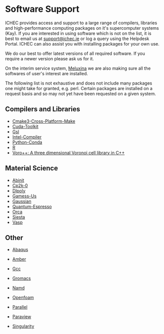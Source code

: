 # Software Support

ICHEC provides access and support to a large range of compilers, libraries and high-performance computing packages on it's supercomputer systems (Kay). If you are interested in using software which is not on the list, it is best to email us at support@ichec.ie or log a query using the Helpdesk Portal. ICHEC can also assist you with installing packages for your own use.

We do our best to offer latest versions of all required software. If you require a newer version please ask us for it.

On the interim service system, [Meluxina](https://docs.lxp.lu/) we are also making sure all the softwares of user's interest are installed.

The following list is not exhaustive and does not include many packages one might take for granted, e.g. perl. Certain packages are installed on a request basis and so may not yet have been requested on a given system.

## Compilers and Libraries

- [Cmake3-Cross-Platform-Make](./softwares/cmake3-cross-platform-make.md)
- [Cuda-Toolkit](./softwares/cuda-toolkit.md)
- [Gsl](./softwares/gsl.md)
- [Intel-Compiler](./softwares/intel-compiler.md)
- [Python-Conda](./softwares/python-conda.md)
- [R](./softwares/r.md)
- [Voro++: A three dimensional Voronoi cell library in C++](./softwares/voro.md)

## Material Science

- [Abinit](./softwares/abinit.md)
- [Cp2k-0](./softwares/cp2k-0.md)
- [Dlpoly](./softwares/dlpoly.md)
- [Gamess-Us](./softwares/gamess-us.md)
- [Gaussian](./softwares/gaussian.md)
- [Quantum-Espresso](./softwares/quantum-espresso.md)
- [Orca](./softwares/orca.md)
- [Siesta](./softwares/siesta.md)
- [Vasp](./softwares/vasp.md)

## Other

- [Abaqus](./softwares/abaqus.md)
- [Amber](./softwares/amber.md)


- [Gcc](./softwares/gcc.md)
- [Gromacs](./softwares/gromacs.md)
- [Namd](./softwares/namd.md)
- [Openfoam](./softwares/openfoam.md)

- [Parallel](./softwares/parallel.md)
- [Paraview](./softwares/paraview.md)
- [Singularity](./softwares/singularity.md)
